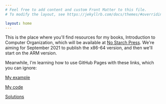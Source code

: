 ```yaml
---
# Feel free to add content and custom Front Matter to this file.
# To modify the layout, see https://jekyllrb.com/docs/themes/#overriding-theme-defaults

layout: home
---
```

This is the place where you'll find resources for my books, Introduction to Computer Organization, which will be available at
[No Starch Press](https://nostarch.com/).
We're aiming for September 2021 to publish the x86-64 version, and then we'll start on the ARM version.

Meanwhile, I'm learning how to use GitHub Pages with these links, which you can ignore:

[My example](./example/)

[My code](https://github.com/rgplantz/example/)

[Solutions](./itco_x86-64/your_turn_ch02)
